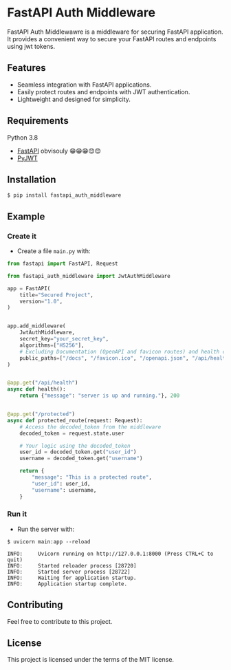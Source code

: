 # FastAPI Auth Middleware

FastAPI Auth Middlewawre is a middleware for securing FastAPI application. It provides a convenient way to secure your FastAPI routes and endpoints using jwt tokens.

## Features

- Seamless integration with FastAPI applications.
- Easily protect routes and endpoints with JWT authentication.
- Lightweight and designed for simplicity.


## Requirements

Python 3.8


* [FastAPI](https://fastapi.tiangolo.com/) obvisouly 😁😁😁😊😊
* [PyJWT](https://pyjwt.readthedocs.io/en/stable/)

## Installation

<div class="termy">

```console
$ pip install fastapi_auth_middleware
```

</div>

## Example

### Create it

* Create a file `main.py` with:
```Python
from fastapi import FastAPI, Request

from fastapi_auth_middleware import JwtAuthMiddleware

app = FastAPI(
    title="Secured Project",
    version="1.0",
)


app.add_middleware(
    JwtAuthMiddleware,
    secret_key="your_secret_key",
    algorithms=["HS256"],
    # Excluding Documentation (OpenAPI and favicon routes) and health check routes from authentication
    public_paths=["/docs", "/favicon.ico", "/openapi.json", "/api/health"],
)


@app.get("/api/health")
async def health():
    return {"message": "server is up and running."}, 200


@app.get("/protected")
async def protected_route(request: Request):
    # Access the decoded_token from the middleware
    decoded_token = request.state.user

    # Your logic using the decoded_token
    user_id = decoded_token.get("user_id")
    username = decoded_token.get("username")

    return {
        "message": "This is a protected route",
        "user_id": user_id,
        "username": username,
    }

```


<div class="termy">

### Run it

* Run the server with:
```console
$ uvicorn main:app --reload

INFO:     Uvicorn running on http://127.0.0.1:8000 (Press CTRL+C to quit)
INFO:     Started reloader process [28720]
INFO:     Started server process [28722]
INFO:     Waiting for application startup.
INFO:     Application startup complete.
```

</div>

## Contributing 
Feel free to contribute to this project.

## License

This project is licensed under the terms of the MIT license.